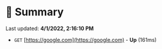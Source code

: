 # 📖 Summary
Last updated: **4/1/2022, 2:16:10 PM**

- `GET` [https://google.com](https://google.com) - **Up** (161ms)
